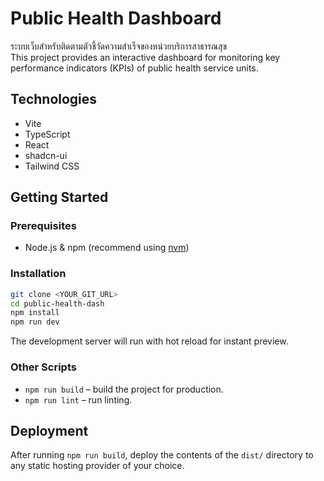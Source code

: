 # Public Health Dashboard

ระบบเว็บสำหรับติดตามตัวชี้วัดความสำเร็จของหน่วยบริการสาธารณสุข  
This project provides an interactive dashboard for monitoring key performance indicators (KPIs) of public health service units.

## Technologies

- Vite
- TypeScript
- React
- shadcn-ui
- Tailwind CSS

## Getting Started

### Prerequisites
- Node.js & npm (recommend using [nvm](https://github.com/nvm-sh/nvm#installing-and-updating))

### Installation

```sh
git clone <YOUR_GIT_URL>
cd public-health-dash
npm install
npm run dev
```

The development server will run with hot reload for instant preview.

### Other Scripts

- `npm run build` – build the project for production.
- `npm run lint` – run linting.

## Deployment

After running `npm run build`, deploy the contents of the `dist/` directory to any static hosting provider of your choice.

